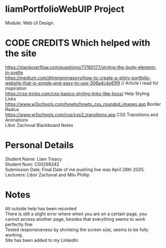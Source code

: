 # liamPortfolioWebUIP Project
Module: Web UI Design.

# CODE CREDITS Which helped with the site
https://stackoverflow.com/questions/71760177/styling-the-body-element-in-svelte <br>
https://medium.com/@irenemmassyy/how-to-create-a-shiny-portfolio-website-that-is-simple-and-easy-to-use-306a4c4e61f9 // Article I read for inspiration <br>
https://css-tricks.com/css-basics-styling-links-like-boss/ Help Styling Links <br>
https://www.w3schools.com/howto/howto_css_rounded_images.asp Border Radius <br>
https://www.w3schools.com/css/css3_transitions.asp CSS Transitions and Animations <br>
Libor Zachoval Blackboard Notes

# Personal Details
Student Name: Liam Treacy <br>
Student Num: C00298242 <br>
Submission Date: Final Date of me pushing live was April 28th 2025. <br>
Lecturers: Libor Zachoval and Milu Phillip <br>

# Notes
All outside help has been recorded <br>
There is still a slight error where when you are on a certain page, you cannot access another page, besides that everything seems to work perfectly fine <br>
Tested responsiveness by shrinking the screen size, seems to be fully working. <br>
Site has been added to my LinkedIn <br>

